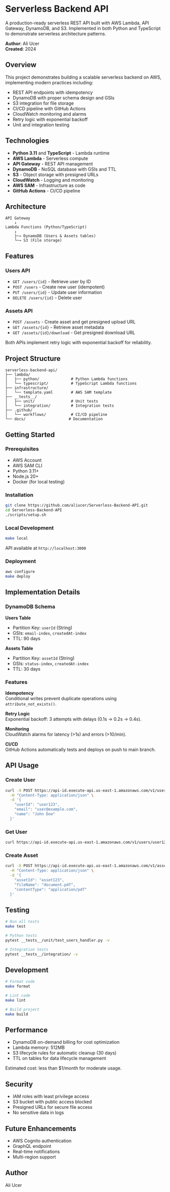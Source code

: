 # Serverless Backend API

A production-ready serverless REST API built with AWS Lambda, API Gateway, DynamoDB, and S3. Implemented in both Python and TypeScript to demonstrate serverless architecture patterns.

**Author**: Ali Ucer  
**Created**: 2024

## Overview

This project demonstrates building a scalable serverless backend on AWS, implementing modern practices including:
- REST API endpoints with idempotency
- DynamoDB with proper schema design and GSIs
- S3 integration for file storage
- CI/CD pipeline with GitHub Actions
- CloudWatch monitoring and alarms
- Retry logic with exponential backoff
- Unit and integration testing

## Technologies

- **Python 3.11** and **TypeScript** - Lambda runtime
- **AWS Lambda** - Serverless compute
- **API Gateway** - REST API management
- **DynamoDB** - NoSQL database with GSIs and TTL
- **S3** - Object storage with presigned URLs
- **CloudWatch** - Logging and monitoring
- **AWS SAM** - Infrastructure as code
- **GitHub Actions** - CI/CD pipeline

## Architecture

```
API Gateway
    ↓
Lambda Functions (Python/TypeScript)
    ↓
    ├─→ DynamoDB (Users & Assets tables)
    └─→ S3 (File storage)
```

## Features

### Users API
- `GET /users/{id}` - Retrieve user by ID
- `POST /users` - Create new user (idempotent)
- `PUT /users/{id}` - Update user information
- `DELETE /users/{id}` - Delete user

### Assets API
- `POST /assets` - Create asset and get presigned upload URL
- `GET /assets/{id}` - Retrieve asset metadata
- `GET /assets/{id}/download` - Get presigned download URL

Both APIs implement retry logic with exponential backoff for reliability.

## Project Structure

```
serverless-backend-api/
├── lambda/
│   ├── python/              # Python Lambda functions
│   └── typescript/          # TypeScript Lambda functions
├── infrastructure/
│   └── template.yaml        # AWS SAM template
├── __tests__/
│   ├── unit/                # Unit tests
│   └── integration/         # Integration tests
├── .github/
│   └── workflows/           # CI/CD pipeline
└── docs/                   # Documentation
```

## Getting Started

### Prerequisites

- AWS Account
- AWS SAM CLI
- Python 3.11+
- Node.js 20+
- Docker (for local testing)

### Installation

```bash
git clone https://github.com/aliucer/Serverless-Backend-API.git
cd Serverless-Backend-API
./scripts/setup.sh
```

### Local Development

```bash
make local
```

API available at `http://localhost:3000`

### Deployment

```bash
aws configure
make deploy
```

## Implementation Details

### DynamoDB Schema

**Users Table**
- Partition Key: `userId` (String)
- GSIs: `email-index`, `createdAt-index`
- TTL: 90 days

**Assets Table**
- Partition Key: `assetId` (String)
- GSIs: `status-index`, `createdAt-index`
- TTL: 30 days

### Features

**Idempotency**  
Conditional writes prevent duplicate operations using `attribute_not_exists()`.

**Retry Logic**  
Exponential backoff: 3 attempts with delays (0.1s → 0.2s → 0.4s).

**Monitoring**  
CloudWatch alarms for latency (>1s) and errors (>10/min).

**CI/CD**  
GitHub Actions automatically tests and deploys on push to main branch.

## API Usage

### Create User
```bash
curl -X POST https://api-id.execute-api.us-east-1.amazonaws.com/v1/users \
  -H "Content-Type: application/json" \
  -d '{
    "userId": "user123",
    "email": "user@example.com",
    "name": "John Doe"
  }'
```

### Get User
```bash
curl https://api-id.execute-api.us-east-1.amazonaws.com/v1/users/user123
```

### Create Asset
```bash
curl -X POST https://api-id.execute-api.us-east-1.amazonaws.com/v1/assets \
  -H "Content-Type: application/json" \
  -d '{
    "assetId": "asset123",
    "fileName": "document.pdf",
    "contentType": "application/pdf"
  }'
```

## Testing

```bash
# Run all tests
make test

# Python tests
pytest __tests__/unit/test_users_handler.py -v

# Integration tests
pytest __tests__/integration/ -v
```

## Development

```bash
# Format code
make format

# Lint code
make lint

# Build project
make build
```

## Performance

- DynamoDB on-demand billing for cost optimization
- Lambda memory: 512MB
- S3 lifecycle rules for automatic cleanup (30 days)
- TTL on tables for data lifecycle management

Estimated cost: less than $1/month for moderate usage.

## Security

- IAM roles with least privilege access
- S3 bucket with public access blocked
- Presigned URLs for secure file access
- No sensitive data in logs

## Future Enhancements

- AWS Cognito authentication
- GraphQL endpoint
- Real-time notifications
- Multi-region support

## Author

Ali Ucer
